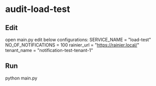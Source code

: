 # audit-load-test

## Edit
open main.py edit below configurations:
SERVICE_NAME = "load-test"
NO_OF_NOTIFICATIONS = 100
rainier_url = "https://rainier.local/"
tenant_name = "notification-test-tenant-1"

## Run
python main.py
